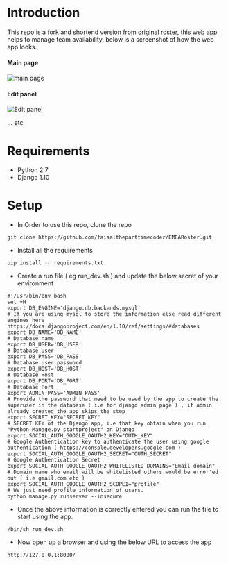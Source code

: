 # Introduction

This repo is a fork and shortend version from [original roster](https://github.com/ielizaga/roster), this web app helps to manage team availability, below is a screenshot of how the web app looks.

#### Main page

![main page](https://github.com/faisaltheparttimecoder/EMEARoster/blob/master/Core/static/Core/img/main_screen.png)

#### Edit panel

![Edit panel](https://github.com/faisaltheparttimecoder/EMEARoster/blob/master/Core/static/Core/img/edit_availability.png)

... etc

# Requirements

+ Python 2.7
+ Django 1.10

# Setup

+ In Order to use this repo, clone the repo

```
git clone https://github.com/faisaltheparttimecoder/EMEARoster.git
```

+ Install all the requirements

```
pip install -r requirements.txt
```

+ Create a run file ( eg run_dev.sh ) and update the below secret of your environment

```
#!/usr/bin/env bash
set +H
export DB_ENGINE='django.db.backends.mysql'                              # If you are using mysql to store the information else read different engines here https://docs.djangoproject.com/en/1.10/ref/settings/#databases
export DB_NAME='DB_NAME'                                                 # Database name                     
export DB_USER='DB_USER'                                                 # Database user
export DB_PASS='DB_PASS'                                                 # Database user password
export DB_HOST='DB_HOST'                                                 # Database Host
export DB_PORT='DB_PORT'                                                 # Database Port
export ADMIN_PASS='ADMIN_PASS'                                           # Provide the password that need to be used by the app to create the superuser in the database ( i.e for django admin page ) , if admin already created the app skips the step
export SECRET_KEY="SECRET_KEY"                                           # SECRET KEY of the Django app, i.e that key obtain when you run "Python Manage.py startproject" on Django
export SOCIAL_AUTH_GOOGLE_OAUTH2_KEY="OUTH_KEY"                          # Google Authentication key to authenticate the user using google authentication ( https://console.developers.google.com )
export SOCIAL_AUTH_GOOGLE_OAUTH2_SECRET="OUTH_SECRET"                    # Google Authentication Secret
export SOCIAL_AUTH_GOOGLE_OAUTH2_WHITELISTED_DOMAINS="Email domain"      # Domain name who email will be whitelisted others would be error'ed out ( i.e gmail.com etc )
export SOCIAL_AUTH_GOOGLE_OAUTH2_SCOPE1="profile"                        # We just need profile information of users.
python manage.py runserver --insecure
```

+ Once the above information is correctly entered you can run the file to start using the app.

```
/bin/sh run_dev.sh
```

+ Now open up a browser and using the below URL to access the app

```
http://127.0.0.1:8000/
```
